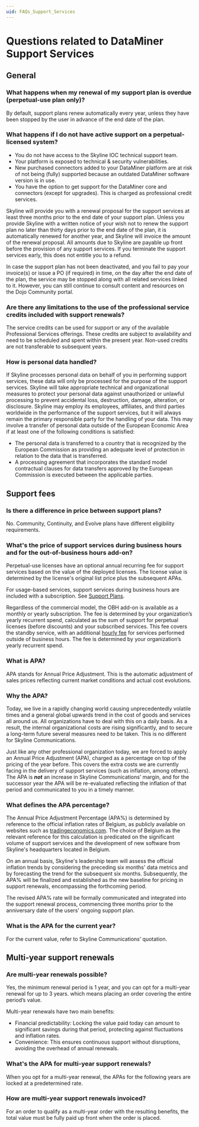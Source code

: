 ```yaml
---
uid: FAQs_Support_Services
---
```


# Questions related to DataMiner Support Services

## General

### What happens when my renewal of my support plan is overdue (perpetual-use plan only)?

By default, support plans renew automatically every year, unless they have been stopped by the user in advance of the end date of the plan.

### What happens if I do not have active support on a perpetual-licensed system?

- You do not have access to the Skyline IOC technical support team.
- Your platform is exposed to technical & security vulnerabilities.
- New purchased connectors added to your DataMiner platform are at risk of not being (fully) supported because an outdated DataMiner software version is in use.
- You have the option to get support for the DataMiner core and connectors (except for upgrades). This is charged as professional credit services.

Skyline will provide you with a renewal proposal for the support services at least three months prior to the end date of your support plan. Unless you provide Skyline with a written notice of your wish not to renew the support plan no later than thirty days prior to the end date of the plan, it is automatically renewed for another year, and Skyline will invoice the amount of the renewal proposal. All amounts due to Skyline are payable up front before the provision of any support services. If you terminate the support services early, this does not entitle you to a refund.

In case the support plan has not been deactivated, and you fail to pay your invoice(s) or issue a PO (if required) in time, on the day after the end date of the plan, the service may be stopped along with all related services linked to it. However, you can still continue to consult content and resources on the Dojo Community portal.

### Are there any limitations to the use of the professional service credits included with support renewals?

The service credits can be used for support or any of the available Professional Services offerings. These credits are subject to availability and need to be scheduled and spent within the present year. Non-used credits are not transferable to subsequent years.

### How is personal data handled?

If Skyline processes personal data on behalf of you in performing support services, these data will only be processed for the purpose of the support services. Skyline will take appropriate technical and organizational measures to protect your personal data against unauthorized or unlawful processing to prevent accidental loss, destruction, damage, alteration, or disclosure. Skyline may employ its employees, affiliates, and third parties worldwide in the performance of the support services, but it will always remain the primary responsible party for the handling of your data. This may involve a transfer of personal data outside of the European Economic Area if at least one of the following conditions is satisfied:

- The personal data is transferred to a country that is recognized by the European Commission as providing an adequate level of protection in relation to the data that is transferred.
- A processing agreement that incorporates the standard model contractual clauses for data transfers approved by the European Commission is executed between the applicable parties.

## Support fees

### Is there a difference in price between support plans?

No. Community, Continuity, and Evolve plans have different eligibility requirements.

### What's the price of support services during business hours and for the out-of-business hours add-on?

Perpetual-use licenses have an optional annual recurring fee for support services based on the value of the deployed licenses. The license value is determined by the license's original list price plus the subsequent APAs.

For usage-based services, support services during business hours are included with a subscription. See [Support Plans](xref:Overview_Support_Plans).

Regardless of the commercial model, the OBH add-on is available as a monthly or yearly subscription. The fee is determined by your organization’s yearly recurrent spend, calculated as the sum of support for perpetual licenses (before discounts) and your subscribed services. This fee covers the standby service, with an additional [hourly fee]( https://community.dataminer.services/service-credits/) for services performed outside of business hours. The fee is determined by your organization’s yearly recurrent spend.

### What is APA?

APA stands for Annual Price Adjustment. This is the automatic adjustment of sales prices reflecting current market conditions and actual cost evolutions.

### Why the APA?

Today, we live in a rapidly changing world causing unprecedentedly volatile times and a general global upwards trend in the cost of goods and services all around us. All organizations have to deal with this on a daily basis. As a result, the internal organizational costs are rising significantly, and to secure a long-term future several measures need to be taken. This is no different for Skyline Communications.

Just like any other professional organization today, we are forced to apply an Annual Price Adjustment (APA), charged as a percentage on top of the pricing of the year before. This covers the extra costs we are currently facing in the delivery of support services (such as inflation, among others). The APA is ***not*** an increase in Skyline Communications’ margin, and for the successor year the APA will be re-evaluated reflecting the inflation of that period and communicated to you in a timely manner.

### What defines the APA percentage?

The Annual Price Adjustment Percentage (APA%) is determined by reference to the official inflation rates of Belgium, as publicly available on websites such as [tradingeconomics.com](https://tradingeconomics.com/). The choice of Belgium as the relevant reference for this calculation is predicated on the significant volume of support services and the development of new software from Skyline's headquarters located in Belgium.

On an annual basis, Skyline's leadership team will assess the official inflation trends by considering the preceding six months' data metrics and by forecasting the trend for the subsequent six months. Subsequently, the APA% will be finalized and established as the new baseline for pricing in support renewals, encompassing the forthcoming period.

The revised APA% rate will be formally communicated and integrated into the support renewal process, commencing three months prior to the anniversary date of the users' ongoing support plan.

### What is the APA for the current year?

For the current value, refer to Skyline Communications’ quotation.

## Multi-year support renewals

### Are multi-year renewals possible?

Yes, the minimum renewal period is 1 year, and you can opt for a multi-year renewal for up to 3 years. which means placing an order covering the entire period’s value.

Multi-year renewals have two main benefits:

- Financial predictability: Locking the value paid today can amount to significant savings during that period, protecting against fluctuations and inflation rates.
- Convenience: This ensures continuous support without disruptions, avoiding the overhead of annual renewals.

### What's the APA for multi-year support renewals?

When you opt for a multi-year renewal, the APAs for the following years are locked at a predetermined rate.

### How are multi-year support renewals invoiced?

For an order to qualify as a multi-year order with the resulting benefits, the total value must be fully paid up front when the order is placed.
